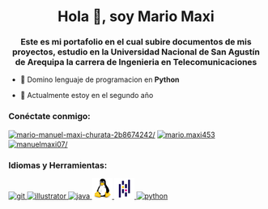 <h1 align="center">Hola 👋, soy Mario Maxi</h1>
<h3 align="center">Este es mi portafolio en el cual subire documentos de mis proyectos, estudio en la Universidad Nacional de San Agustín de Arequipa la carrera de Ingenieria en Telecomunicaciones </h3>

- 🔭 Domino lenguaje de programacion en **Python**

- 🌱 Actualmente estoy en el segundo año 



<h3 align ="left">Conéctate conmigo:</h3>
<p align="left">
<a href="https://linkedin.com/in/mario-manuel-maxi-churata-2b8674242/" target=" blank"><img align="center" src="https://raw.githubusercontent.com/rahuldkjain/github-profile-readme-generator/master/src/images/icons/Social/linked-in-alt.svg "alt="mario-manuel-maxi-churata-2b8674242/" height="30" width="40" /></a>
<a href="https://fb.com/mario.maxi453" target="blank"><img align="center" src="https://raw.githubusercontent.com/rahuldkjain/github-profile-readme -generator/master/src/images/icons/Social/facebook.svg" alt="mario.maxi453" height="30" width="40" /></a>
<a href="https://instagram .com/manuelmaxi07/" target="blank"><img align="center" src="https://raw.githubusercontent.com/rahuldkjain/github-profile-readme-generator/master/src/images/icons/ Social/instagram.svg" alt="manuelmaxi07/" height="30" width="40" /></a>
</p>

<h3 align="left">Idiomas y Herramientas:</h3>
<p align="left"> <a href="https://git-scm.com/" target="_blank" rel="noreferrer"> <img src="https://www.vectorlogo.zone/ logos/git-scm/git-scm-icon.svg" alt="git" width="40" height="40"/> </a> <a href="https://www.adobe.com/ in/products/illustrator.html" target="_blank" rel="noreferrer"> <img src="https://www.vectorlogo.zone/logos/adobe_illustrator/adobe_illustrator-icon.svg" alt="illustrator" ancho ="40" height="40"/> </a> <a href="https://www.java.com" target="_blank" rel="noreferrer"> <img src="https:// raw.githubusercontent.com/devicons/devicon/master/icons/java/java-original.svg" alt="java" width="40" height="40"/> </a> <a href="https://www. linux.org/" target="_blank" rel="noreferrer"> <img src="https://raw.githubusercontent.com/devicons/devicon/master/icons/linux/linux-original.svg" alt=" linux" width="40" height="40"/> </a> <a href="https://pandas.pydata.org/" target="_blank" rel="noreferrer"> <img src=" https://raw.githubusercontent.com/devicons/devicon/2ae2a900d2f041da66e950e4d48052658d850630/icons/pandas/pandas-original.svg" alt="pandas" width="40" height="40"/> </a><a href="https://www.python.org" target="_blank" rel="noreferrer"> <img src="https://raw.githubusercontent.com/devicons/devicon/master/icons/python /python-original.svg" alt="python" ancho="40" altura="40"/> </a> </p>

